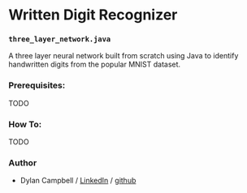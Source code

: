 # Written Digit Recognizer
### `three_layer_network.java`

A three layer neural network built from scratch using Java to identify handwritten digits from the popular MNIST dataset.

### Prerequisites:

TODO

### How To:
TODO

### Author
* Dylan Campbell / [LinkedIn](https://www.linkedin.com/in/dylancharlescampbell) / [github](http://github.com/dcc023)

